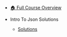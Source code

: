 - [🏠 Full Course Overview](/README)


- Intro To Json   Solutions
  - [Solutions](./Solutions.md "Solutions")
